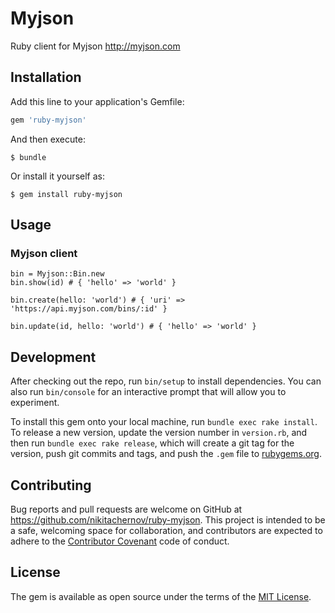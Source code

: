 # Myjson

Ruby client for Myjson http://myjson.com

## Installation

Add this line to your application's Gemfile:

```ruby
gem 'ruby-myjson'
```

And then execute:

    $ bundle

Or install it yourself as:

    $ gem install ruby-myjson

## Usage

### Myjson client

```
bin = Myjson::Bin.new
bin.show(id) # { 'hello' => 'world' }

bin.create(hello: 'world') # { 'uri' => 'https://api.myjson.com/bins/:id' }

bin.update(id, hello: 'world') # { 'hello' => 'world' }
```

## Development

After checking out the repo, run `bin/setup` to install dependencies. You can also run `bin/console` for an interactive prompt that will allow you to experiment.

To install this gem onto your local machine, run `bundle exec rake install`. To release a new version, update the version number in `version.rb`, and then run `bundle exec rake release`, which will create a git tag for the version, push git commits and tags, and push the `.gem` file to [rubygems.org](https://rubygems.org).

## Contributing

Bug reports and pull requests are welcome on GitHub at https://github.com/nikitachernov/ruby-myjson. This project is intended to be a safe, welcoming space for collaboration, and contributors are expected to adhere to the [Contributor Covenant](http://contributor-covenant.org) code of conduct.


## License

The gem is available as open source under the terms of the [MIT License](http://opensource.org/licenses/MIT).

